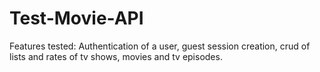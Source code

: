# Test-Movie-API

Features tested: Authentication of a user, guest session creation, crud of lists and rates of tv shows, movies and tv episodes.
